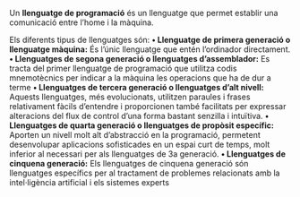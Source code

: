 Un **llenguatge de programació** és un llenguatge que permet establir una
comunicació entre l’home i la màquina. 

Els diferents tipus de llenguatges són:
**• Llenguatge de primera generació o llenguatge màquina:** És l’únic
llenguatge que entén l’ordinador directament.
**• Llenguatges de segona generació o llenguatges d’assemblador:** Es tracta del primer llenguatge de
programació que utilitza codis mnemotècnics per indicar a la màquina les
operacions que ha de dur a terme
**• Llenguatges de tercera generació o llenguatges d’alt nivell:** Aquests llenguatges, més
evolucionats, utilitzen paraules i frases relativament fàcils d’entendre i
proporcionen també facilitats per expressar alteracions del flux de control
d’una forma bastant senzilla i intuïtiva.
**• Llenguatges de quarta generació o llenguatges de propòsit específic:** Aporten un nivell molt alt d’abstracció en la programació, permetent
desenvolupar aplicacions sofisticades en un espai curt de temps, molt inferior
al necessari per als llenguatges de 3a generació.
**• Llenguatges de cinquena generació:** Els llenguatges de cinquena generació són llenguatges específics per al
tractament de problemes relacionats amb la intel·ligència artificial i els
sistemes experts

